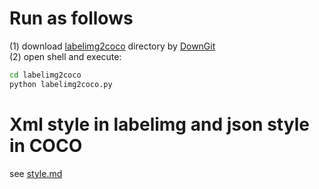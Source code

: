 # Run as follows
(1) download [labelimg2coco](https://github.com/apanda-xu/Tools/tree/main/labelme2coco) directory by [DownGit](https://www.itsvse.com/downgit/#/home)<br>
(2) open shell and execute: 
```bash
cd labelimg2coco
python labelimg2coco.py
```
# Xml style in labelimg and json style in COCO
see [style.md](https://github.com/apanda-xu/Tools/blob/main/labelme2coco/style.md)
